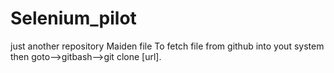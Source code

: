 # Selenium_pilot
just another repository
Maiden file
To fetch file from github into yout system then goto-->gitbash-->git clone [url].
